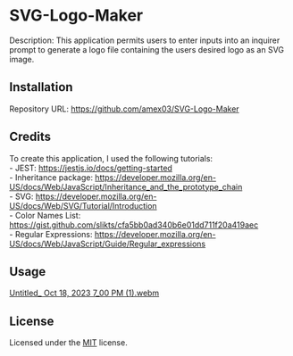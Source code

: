 # SVG-Logo-Maker
Description: This application permits users to enter inputs into an inquirer prompt to generate a logo file containing the users desired logo as an SVG image.
## Installation

Repository URL: https://github.com/amex03/SVG-Logo-Maker


## Credits

To create this application, I used the following tutorials:  
    - JEST: https://jestjs.io/docs/getting-started        
    - Inheritance package: https://developer.mozilla.org/en-US/docs/Web/JavaScript/Inheritance_and_the_prototype_chain         
    - SVG: https://developer.mozilla.org/en-US/docs/Web/SVG/Tutorial/Introduction     
    - Color Names List: https://gist.github.com/slikts/cfa5bb0ad340b6e01dd711f20a419aec       
    - Regular Expressions: https://developer.mozilla.org/en-US/docs/Web/JavaScript/Guide/Regular_expressions                                              
## Usage

[Untitled_ Oct 18, 2023 7_00 PM (1).webm](https://github.com/amex03/SVG-Logo-Maker/assets/136132397/e6eaf9b5-7de7-465c-aa56-cdefe88c947c)



## License

Licensed under the [MIT](LICENSE) license.
